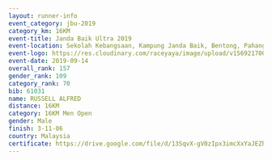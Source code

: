 ```yaml
---
layout: runner-info 
event_category: jbu-2019 
category_km: 16KM 
event-title: Janda Baik Ultra 2019 
event-location: Sekolah Kebangsaan, Kampung Janda Baik, Bentong, Pahang, Malaysia 
event-logo: https://res.cloudinary.com/raceyaya/image/upload/v1569217009/logo/janda-baik_vch1pc.jpg 
event-date: 2019-09-14
overall_rank: 157
gender_rank: 109
category_rank: 70
bib: 61031
name: RUSSELL ALFRED
distance: 16KM
category: 16KM Men Open
gender: Male
finish: 3-11-06
country: Malaysia
certificate: https://drive.google.com/file/d/13SqvX-gV0zIpx3imcXxYaJEZhnkPTLHm/view?usp=sharing
---
```

